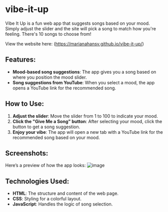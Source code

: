 # vibe-it-up
Vibe It Up is a fun web app that suggests songs based on your mood. Simply adjust the slider and the site will pick a song to match how you're feeling. There's 10 songs to choose from!

View the website here: (https://marianahansv.github.io/vibe-it-up/)

## Features:
- **Mood-based song suggestions**: The app gives you a song based on where you position the mood slider.
- **Song suggestions from YouTube**: When you select a mood, the app opens a YouTube link for the recommended song.

## How to Use:
1. **Adjust the slider**: Move the slider from 1 to 100 to indicate your mood.
2. **Click the "Give Me a Song" button**: After selecting your mood, click the button to get a song suggestion.
3. **Enjoy your vibe**: The app will open a new tab with a YouTube link for the recommended song based on your mood.

## Screenshots:
Here’s a preview of how the app looks:
![image](https://github.com/user-attachments/assets/9b83a752-d909-420e-ab3f-7ea679d2628d)

## Technologies Used:
- **HTML**: The structure and content of the web page.
- **CSS**: Styling for a colorful layout.
- **JavaScript**: Handles the logic of song selection.
